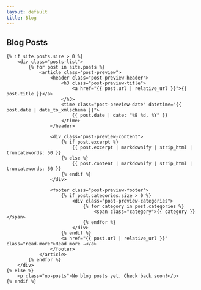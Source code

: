 ```yaml
---
layout: default
title: Blog
---
```


<section class="blog-section">
    <h2>Blog Posts</h2>
    
    {% if site.posts.size > 0 %}
        <div class="posts-list">
            {% for post in site.posts %}
                <article class="post-preview">
                    <header class="post-preview-header">
                        <h3 class="post-preview-title">
                            <a href="{{ post.url | relative_url }}">{{ post.title }}</a>
                        </h3>
                        <time class="post-preview-date" datetime="{{ post.date | date_to_xmlschema }}">
                            {{ post.date | date: "%B %d, %Y" }}
                        </time>
                    </header>
                    
                    <div class="post-preview-content">
                        {% if post.excerpt %}
                            {{ post.excerpt | markdownify | strip_html | truncatewords: 50 }}
                        {% else %}
                            {{ post.content | markdownify | strip_html | truncatewords: 50 }}
                        {% endif %}
                    </div>
                    
                    <footer class="post-preview-footer">
                        {% if post.categories.size > 0 %}
                            <div class="post-preview-categories">
                                {% for category in post.categories %}
                                    <span class="category">{{ category }}</span>
                                {% endfor %}
                            </div>
                        {% endif %}
                        <a href="{{ post.url | relative_url }}" class="read-more">Read more →</a>
                    </footer>
                </article>
            {% endfor %}
        </div>
    {% else %}
        <p class="no-posts">No blog posts yet. Check back soon!</p>
    {% endif %}
</section>